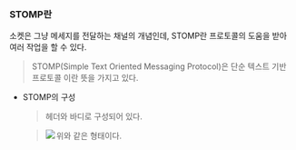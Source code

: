 ### STOMP란

소켓은 그냥 메세지를 전달하는 채널의 개념인데, STOMP란 프로토콜의 도움을 받아 여러 작업을 할 수 있다.

> STOMP(Simple Text Oriented Messaging Protocol)은 단순 텍스트 기반 프로토콜 이란 뜻을 가지고 있다.

- STOMP의 구성

  > 헤더와 바디로 구성되어 있다.

  > <img src="https://postfiles.pstatic.net/MjAxNzA5MTRfMTc4/MDAxNTA1Mzk5MDUwOTcx.KAvaE7d8_W1xB-YqzkfuPStIlBsH86P5YPIAluoJUvcg.H5bt6_zI3pvXxO4CqRW61-EVfjDwKsRHonhbzLuWyNwg.PNG.scw0531/%EC%8A%A4%ED%81%AC%EB%A6%B0%EC%83%B7_2017-09-14_%EC%98%A4%ED%9B%84_11.23.16.png?type=w1" align="left">
  >
  > 위와 같은 형태이다.